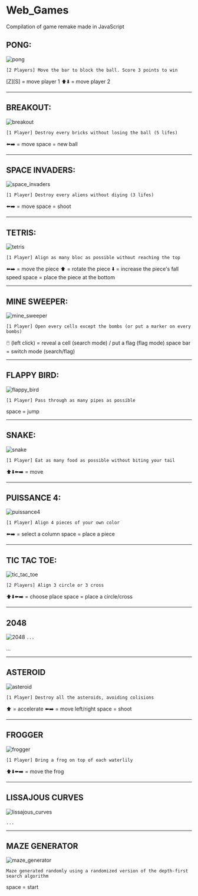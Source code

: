 # Web_Games
Compilation of game remake made in JavaScript

## PONG:
![pong](https://user-images.githubusercontent.com/48760638/71597648-45f9f100-2b44-11ea-82e0-95abf867f49a.png)

`[2 Players] Move the bar to block the ball. Score 3 points to win`

[Z][S] = move player 1
⬆️⬇️ = move player 2

***
## BREAKOUT:
![breakout](https://user-images.githubusercontent.com/48760638/71597641-45615a80-2b44-11ea-83cc-a49954a2e170.png)

`[1 Player] Destroy every bricks without losing the ball (5 lifes)`

⬅️➡️ = move
space = new ball

***
## SPACE INVADERS:
![space_invaders](https://user-images.githubusercontent.com/48760638/71597651-46928780-2b44-11ea-84ee-1afed4a526ab.png)

`[1 Player] Destroy every aliens without diying (3 lifes)`

⬅️➡️ = move
space = shoot

***
## TETRIS:
![tetris](https://user-images.githubusercontent.com/48760638/71597652-46928780-2b44-11ea-9d19-f7e89b185b82.png)

`[1 Player] Align as many bloc as possible without reaching the top`

⬅️➡️ = move the piece
⬆️ = rotate the piece
⬇️ = increase the piece's fall speed
space = place the piece at the bottom

***
## MINE SWEEPER:
![mine_sweeper](https://user-images.githubusercontent.com/48760638/71597646-45f9f100-2b44-11ea-8517-d7ca14a827f9.png)

`[1 Player] Open every cells except the bombs (or put a marker on every bombs)`

🖱️ (left click) = reveal a cell (search mode) / put a flag (flag mode)
space bar = switch mode (search/flag)

***
## FLAPPY BIRD:
![flappy_bird](https://user-images.githubusercontent.com/48760638/71597642-45615a80-2b44-11ea-80a9-0d24e0ca8189.png)

`[1 Player] Pass through as many pipes as possible`

space = jump

***
## SNAKE:
![snake](https://user-images.githubusercontent.com/48760638/71597650-45f9f100-2b44-11ea-8922-5f187a6c8cb9.png)

`[1 Player] Eat as many food as possible without biting your tail`

⬆️⬇️⬅️➡️ = move

***
## PUISSANCE 4:
![puissance4](https://user-images.githubusercontent.com/48760638/71597649-45f9f100-2b44-11ea-95d0-f9f3957d6aa3.png)

`[1 Player] Align 4 pieces of your own color`

⬅️➡️ = select a column
space = place a piece

***
## TIC TAC TOE:
![tic_tac_toe](https://user-images.githubusercontent.com/48760638/71597653-46928780-2b44-11ea-9de6-81c1e606829b.png)

`[2 Players] Align 3 circle or 3 cross`

⬆️⬇️⬅️➡️ = choose place
space = place a circle/cross

***
## 2048
![2048](https://user-images.githubusercontent.com/48760638/71597639-44c8c400-2b44-11ea-9609-6bfcdd410736.png)
`...`

...

***
## ASTEROID
![asteroid](https://user-images.githubusercontent.com/48760638/71597640-44c8c400-2b44-11ea-8c9c-15fe6d06c580.png)

`[1 Player] Destroy all the asteroids, avoiding colisions`

 ⬆️ = accelerate
⬅️➡️ = move left/right
space = shoot

***
## FROGGER
![frogger](https://user-images.githubusercontent.com/48760638/71597643-45615a80-2b44-11ea-8946-692d33c368d3.png)

`[1 Player] Bring a frog on top of each waterlily`

⬆️⬇️⬅️➡️ = move the frog

***
## LISSAJOUS CURVES
![lissajous_curves](https://user-images.githubusercontent.com/48760638/71597644-45615a80-2b44-11ea-9917-8d194784a123.png)

`...`

***
## MAZE GENERATOR
![maze_generator](https://user-images.githubusercontent.com/48760638/71597645-45615a80-2b44-11ea-9976-8192245eb91d.png)

`Maze generated randomly using a randomized version of the depth-first search algorithm`

space = start

